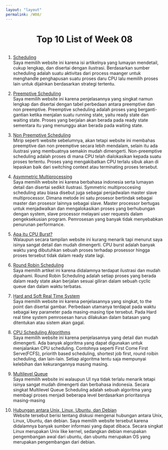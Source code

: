 ```yaml
---
layout: "layout"
permalink: /W08/
---
```


<h1 style = "text-align: center; margin-bottom:2rem"> Top 10 List of Week 08 </h1>

1. [Scheduling](https://www.tutorialspoint.com/operating_system/os_process_scheduling)<br>
Saya memilih website ini karena isi artikelnya yang lumayan mendetail, cukup lengkap, dan disertai dengan ilustrasi.
Berdasarkan sumber scheduling adalah suatu aktivitas dari process maanger untuk menghandle penghapusan suatu proses daru CPU lalu memilih proses lain untuk dijalnkan berdasarkan strategi tertentu.

2. [Preemptive Scheduling](https://www.geeksforgeeks.org/preemptive-and-non-preemptive-scheduling/)<br>
Saya memilih website ini karena penjelasannya yang singkat namun lengkap dan disertai dengan tabel perbedaan antara preemptive dan non preemptive.
Preemptive scheduling adalah proses yang berganti-gantian ketika menjalan suatu running state, yaitu ready state dan waiting state.
Proses yang berjalan akan berada pada ready state sementara itu yang menunggu akan berada pada waiting state.

3. [Non Preemptive Scheduling](https://www.guru99.com/preemptive-vs-non-preemptive-scheduling.html)<br>
Mirip seperti website sebelumnya, akan tetapi website ini membahas preemptive dan non preemptive secara lebih mendalam, selain itu ada ilustrasi yang membuatnya semakin mudah dimengerti. Non-preemptive scheduling adalah proses di mana CPU telah dialokasikan kepada suatu proses tertentu. Proses yang mengakibatkan CPU terlalu sibuk akan di lepaskan baik dari switching context atau terminating proses tersebut.

4. [Asymmetric Multiprocessing](https://socs.binus.ac.id/2020/11/16/multiprocessing/)<br>
Saya memilih website ini karena berbahasa indonesia serta lumayan detail dan disertai sedikit ilustrasi. 
Symmetric multiproccesing scheduling atau biasa disebut juga sebagai penjadwalan master slave multiprocessor. 
Dimana metode ini satu prosesor bertindak sebagai master dan prosesor lainnya sebagai slave. Master processor bertugas untuk menjadwalkan dan mengalokasikan proses yang berhubungan dengan system, slave processor melayani user requests dalam pengeksekusian program. Pemrosesan yang banyak tidak menyebabkan penurunan performance.

5. [Apa itu CPU Burst?](http://www2.cs.uregina.ca/~hamilton/courses/330/notes/scheduling/scheduling.html)<br>
Walaupun secara tampilan website ini kurang menarik tapi menurut saya isinya sangat detail dan mudah dimengerti.
CPU burst adalah banyak waktu yang dibutuhkan sebuah proses terhadap prosessor hingga proses tersebut tidak dalam ready state lagi.

6. [Round Robin Scheduling](https://www.guru99.com/round-robin-scheduling-example.html)<br>
Saya memilih artikel ini karena didalamnya terdapat ilustrasi dan mudah dipahami. 
Round Robin Scheduling adalah setiap proses yang berada dalam ready state akan berjalan sesuai giliran dalam sebuah cyclic queue dan dalam waktu terbatas. 

7. [Hard and Soft Real Time System](https://alldifferences.net/difference-between-hard-and-soft-real-time-system/)<br>
Saya memilih website ini karena penjelasannya yang singkat, to the point dan disertai gambar.
Perbedaan utamanya terdapat pada waktu sebagai key parameter pada masing-masing tipe tersebut. 
Pada Hard real time system pemrosesan harus dilakukan dalam batasan yang ditentukan atau sistem akan gagal.

8. [CPU Scheduling Algorithms](https://www.guru99.com/cpu-scheduling-algorithms.html)<br>
Saya memilih website ini karena penjelasannya yang detail dan mudah dimengerti. Ada banyak algoritma yang dapat digunakan untuk menjalankan CPU scheduling. Contohnya seperti First Come First Serve(FCFS), priorith based scheduling, shortest job first, round roibin scheduling, dan lain-lain. Setiap algoritma tentu saja mempunyai kelebihan dan kekurangannya masing masing.

9. [Multilevel Queue](http://ftp.gunadarma.ac.id/linux/docs/v06/Kuliah/SistemOperasi/BUKU/SistemOperasi-4.X-1/ch14s06.html)<br>
Saya memilih website ini walaupun UI nya tidak terlalu menarik tetapi isinya sangat mudah dimengerti dan berbahasa indonesia.
Secara singkat Multilevel Queue Scheduling adalah sebuah algoritma yang membagi proses menjadi beberapa level berdasarkan prioritasnya masing-masing

10. [Hubungan antara Unix, Linux, Ubuntu, dan Debian](https://superuser.com/questions/816018/what-is-the-relationship-between-unix-linux-ubuntu-debian-and-android/816074)<br>
Website tersebut berisi tentang diskusi mengenai hubungan antara Unix, Linux, Ubuntu, dan debian. Saya memilih website tersebut karena didalamnya banyak sumber informasi yang dapat dibaca. Secara singkat Linux merupakan Unix like kernel, sedangkan debian merupakan pengembangan awal dari ubuntu, dan ubuntu merupakan OS yang merupakan pengembangan dari debian.

